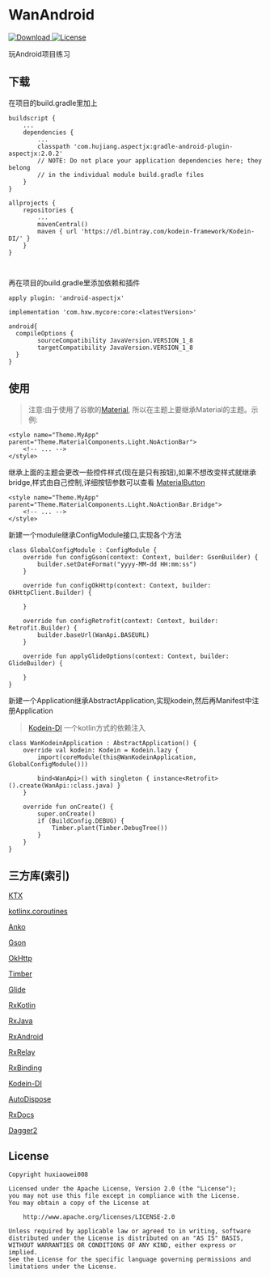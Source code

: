 # WanAndroid
[![Download](https://api.bintray.com/packages/huxiaowei008/maven/FrameCore/images/download.svg) ](https://bintray.com/huxiaowei008/maven/FrameCore/_latestVersion)
[![License](http://img.shields.io/badge/License-Apache%202.0-blue.svg?style=flat-square) ](http://www.apache.org/licenses/LICENSE-2.0)

玩Android项目练习

## 下载
在项目的build.gradle里加上
```
buildscript {
    ...
    dependencies {
        ...
        classpath 'com.hujiang.aspectjx:gradle-android-plugin-aspectjx:2.0.2'
        // NOTE: Do not place your application dependencies here; they belong
        // in the individual module build.gradle files
    }
}

allprojects {
    repositories {
        ...
        mavenCentral()
        maven { url 'https://dl.bintray.com/kodein-framework/Kodein-DI/' }
    }
}
    
    
```
再在项目的build.gradle里添加依赖和插件
```
apply plugin: 'android-aspectjx'
```
```
implementation 'com.hxw.mycore:core:<latestVersion>'
```
```
android{
  compileOptions {
        sourceCompatibility JavaVersion.VERSION_1_8
        targetCompatibility JavaVersion.VERSION_1_8
  }
}
```
## 使用
>注意:由于使用了谷歌的[Material](https://github.com/material-components/material-components-android),
所以在主题上要继承Material的主题。示例:
```
<style name="Theme.MyApp" parent="Theme.MaterialComponents.Light.NoActionBar">
    <!-- ... -->
</style>
```
继承上面的主题会更改一些控件样式(现在是只有按钮),如果不想改变样式就继承bridge,样式由自己控制,详细按钮参数可以查看
[MaterialButton](https://github.com/material-components/material-components-android/blob/master/docs/components/MaterialButton.md)
```
<style name="Theme.MyApp" parent="Theme.MaterialComponents.Light.NoActionBar.Bridge">
    <!-- ... -->
</style>
```
新建一个module继承ConfigModule接口,实现各个方法
```
class GlobalConfigModule : ConfigModule {
    override fun configGson(context: Context, builder: GsonBuilder) {
        builder.setDateFormat("yyyy-MM-dd HH:mm:ss")
    }

    override fun configOkHttp(context: Context, builder: OkHttpClient.Builder) {

    }

    override fun configRetrofit(context: Context, builder: Retrofit.Builder) {
        builder.baseUrl(WanApi.BASEURL)
    }

    override fun applyGlideOptions(context: Context, builder: GlideBuilder) {

    }
}
```
新建一个Application继承AbstractApplication,实现kodein,然后再Manifest中注册Application
>[Kodein-DI](https://github.com/Kodein-Framework/Kodein-DI) 一个kotlin方式的依赖注入
```
class WanKodeinApplication : AbstractApplication() {
    override val kodein: Kodein = Kodein.lazy {
        import(coreModule(this@WanKodeinApplication, GlobalConfigModule()))

        bind<WanApi>() with singleton { instance<Retrofit>().create(WanApi::class.java) }
    }
    
    override fun onCreate() {
        super.onCreate()
        if (BuildConfig.DEBUG) {
            Timber.plant(Timber.DebugTree())
        }
    }
}
```

## 三方库(索引)
[KTX](https://github.com/android/android-ktx)

[kotlinx.coroutines](https://github.com/Kotlin/kotlinx.coroutines)

[Anko](https://github.com/Kotlin/anko)

[Gson](https://github.com/google/gson)

[OkHttp](https://github.com/square/okhttp)

[Timber](https://github.com/JakeWharton/timber)

[Glide](https://github.com/bumptech/glide)

[RxKotlin](https://github.com/ReactiveX/RxKotlin)

[RxJava](https://github.com/ReactiveX/RxJava/tree/2.x)

[RxAndroid](https://github.com/ReactiveX/RxAndroid/tree/2.x)

[RxRelay](https://github.com/JakeWharton/RxRelay)

[RxBinding](https://github.com/JakeWharton/RxBinding)

[Kodein-DI](https://github.com/Kodein-Framework/Kodein-DI)

[AutoDispose](https://github.com/uber/AutoDispose)

[RxDocs](https://github.com/mcxiaoke/RxDocs)

[Dagger2](https://github.com/google/dagger)

## License
```
Copyright huxiaowei008

Licensed under the Apache License, Version 2.0 (the "License");
you may not use this file except in compliance with the License.
You may obtain a copy of the License at

    http://www.apache.org/licenses/LICENSE-2.0

Unless required by applicable law or agreed to in writing, software
distributed under the License is distributed on an "AS IS" BASIS,
WITHOUT WARRANTIES OR CONDITIONS OF ANY KIND, either express or implied.
See the License for the specific language governing permissions and
limitations under the License.
```
